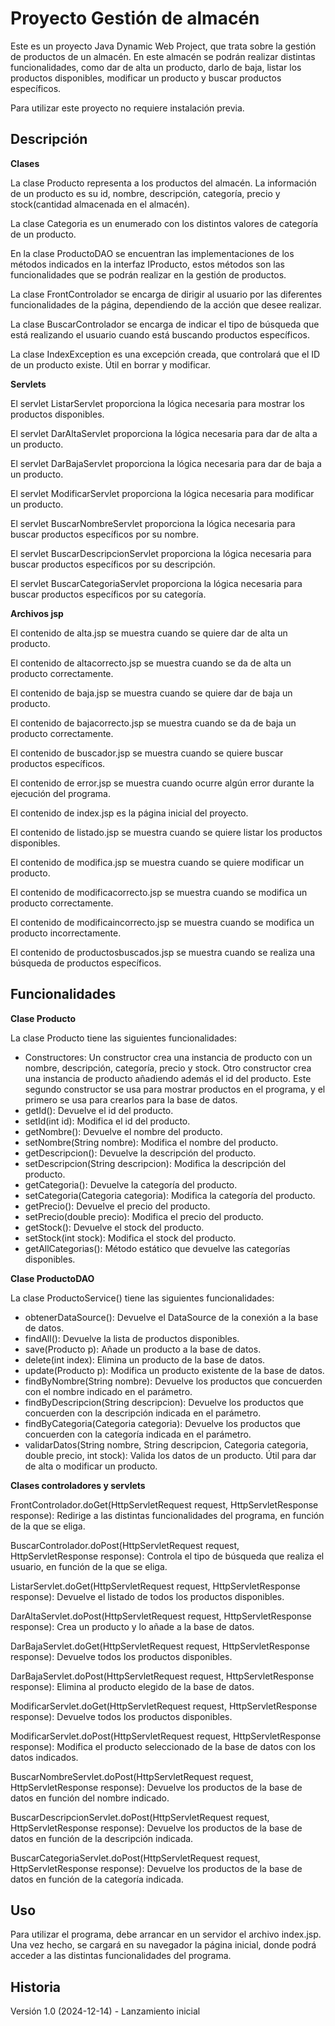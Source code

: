# Proyecto Gestión de almacén

Este es un proyecto Java Dynamic Web Project, que trata sobre la gestión de productos de un almacén. En este almacén se podrán realizar distintas funcionalidades, como dar de alta un producto, darlo de baja, listar los productos disponibles, modificar un producto y buscar productos específicos.

Para utilizar este proyecto no requiere instalación previa.

## Descripción

**Clases**

La clase Producto representa a los productos del almacén. La información de un producto es su id, nombre, descripción, categoría, precio y stock(cantidad almacenada en el almacén).

La clase Categoria es un enumerado con los distintos valores de categoría de un producto.

En la clase ProductoDAO se encuentran las implementaciones de los métodos indicados en la interfaz IProducto, estos métodos son las funcionalidades que se podrán realizar en la gestión de productos.

La clase FrontControlador se encarga de dirigir al usuario por las diferentes funcionalidades de la página, dependiendo de la acción que desee realizar.

La clase BuscarControlador se encarga de indicar el tipo de búsqueda que está realizando el usuario cuando está buscando productos específicos.

La clase IndexException es una excepción creada, que controlará que el ID de un producto existe. Útil en borrar y modificar.

**Servlets**

El servlet ListarServlet proporciona la lógica necesaria para mostrar los productos disponibles.

El servlet DarAltaServlet proporciona la lógica necesaria para dar de alta a un producto.

El servlet DarBajaServlet proporciona la lógica necesaria para dar de baja a un producto.

El servlet ModificarServlet proporciona la lógica necesaria para modificar un producto.

El servlet BuscarNombreServlet proporciona la lógica necesaria para buscar productos específicos por su nombre.

El servlet BuscarDescripcionServlet proporciona la lógica necesaria para buscar productos específicos por su descripción.

El servlet BuscarCategoriaServlet proporciona la lógica necesaria para buscar productos específicos por su categoría.

**Archivos jsp**

El contenido de alta.jsp se muestra cuando se quiere dar de alta un producto.

El contenido de altacorrecto.jsp se muestra cuando se da de alta un producto correctamente.

El contenido de baja.jsp se muestra cuando se quiere dar de baja un producto.

El contenido de bajacorrecto.jsp se muestra cuando se da de baja un producto correctamente.

El contenido de buscador.jsp se muestra cuando se quiere buscar productos específicos.

El contenido de error.jsp se muestra cuando ocurre algún error durante la ejecución del programa.

El contenido de index.jsp es la página inicial del proyecto.

El contenido de listado.jsp se muestra cuando se quiere listar los productos disponibles.

El contenido de modifica.jsp se muestra cuando se quiere modificar un producto.

El contenido de modificacorrecto.jsp se muestra cuando se modifica un producto correctamente.

El contenido de modificaincorrecto.jsp se muestra cuando se modifica un producto incorrectamente.

El contenido de productosbuscados.jsp se muestra cuando se realiza una búsqueda de productos específicos.

## Funcionalidades
**Clase Producto**

La clase Producto tiene las siguientes funcionalidades:

- Constructores: Un constructor crea una instancia de producto con un nombre, descripción, categoría, precio y stock. Otro constructor crea una instancia de producto añadiendo además el id del producto. Este segundo constructor se usa para mostrar productos en el programa, y el primero se usa para crearlos para la base de datos.
- getId(): Devuelve el id del producto.
- setId(int id): Modifica el id del producto.
- getNombre(): Devuelve el nombre del producto.
- setNombre(String nombre): Modifica el nombre del producto.
- getDescripcion(): Devuelve la descripción del producto.
- setDescripcion(String descripcion): Modifica la descripción del producto.
- getCategoria(): Devuelve la categoría del producto.
- setCategoria(Categoria categoria): Modifica la categoría del producto.
- getPrecio(): Devuelve el precio del producto.
- setPrecio(double precio): Modifica el precio del producto.
- getStock(): Devuelve el stock del producto.
- setStock(int stock): Modifica el stock del producto.
- getAllCategorias(): Método estático que devuelve las categorías disponibles.

**Clase ProductoDAO**

La clase ProductoService() tiene las siguientes funcionalidades:

- obtenerDataSource(): Devuelve el DataSource de la conexión a la base de datos.
- findAll(): Devuelve la lista de productos disponibles.
- save(Producto p): Añade un producto a la base de datos.
- delete(int index): Elimina un producto de la base de datos.
- update(Producto p): Modifica un producto existente de la base de datos.
- findByNombre(String nombre): Devuelve los productos que concuerden con el nombre indicado en el parámetro.
- findByDescripcion(String descripcion): Devuelve los productos que concuerden con la descripción indicada en el parámetro.
- findByCategoria(Categoria categoria): Devuelve los productos que concuerden con la categoría indicada en el parámetro.
- validarDatos(String nombre, String descripcion, Categoria categoria, double precio, int stock): Valida los datos de un producto. Útil para dar de alta o modificar un producto.

**Clases controladores y servlets**

FrontControlador.doGet(HttpServletRequest request, HttpServletResponse response): Redirige a las distintas funcionalidades del programa, en función de la que se eliga.

BuscarControlador.doPost(HttpServletRequest request, HttpServletResponse response): Controla el tipo de búsqueda que realiza el usuario, en función de la que se eliga.

ListarServlet.doGet(HttpServletRequest request, HttpServletResponse response): Devuelve el listado de todos los productos disponibles.

DarAltaServlet.doPost(HttpServletRequest request, HttpServletResponse response): Crea un producto y lo añade a la base de datos.

DarBajaServlet.doGet(HttpServletRequest request, HttpServletResponse response): Devuelve todos los productos disponibles.

DarBajaServlet.doPost(HttpServletRequest request, HttpServletResponse response): Elimina al producto elegido de la base de datos.

ModificarServlet.doGet(HttpServletRequest request, HttpServletResponse response): Devuelve todos los productos disponibles.

ModificarServlet.doPost(HttpServletRequest request, HttpServletResponse response): Modifica el producto seleccionado de la base de datos con los datos indicados.

BuscarNombreServlet.doPost(HttpServletRequest request, HttpServletResponse response): Devuelve los productos de la base de datos en función del nombre indicado.

BuscarDescripcionServlet.doPost(HttpServletRequest request, HttpServletResponse response): Devuelve los productos de la base de datos en función de la descripción indicada.

BuscarCategoriaServlet.doPost(HttpServletRequest request, HttpServletResponse response): Devuelve los productos de la base de datos en función de la categoría indicada.

## Uso
Para utilizar el programa, debe arrancar en un servidor el archivo index.jsp. Una vez hecho, se cargará en su navegador la página inicial, donde podrá acceder a las distintas funcionalidades del programa.

## Historia
Versión 1.0 (2024-12-14) - Lanzamiento inicial